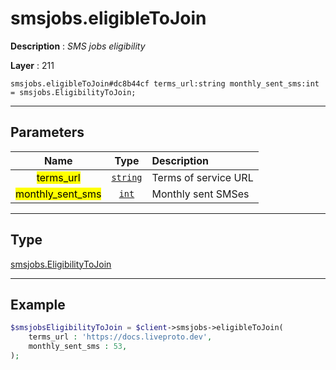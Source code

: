 # smsjobs.eligibleToJoin

**Description** : *SMS jobs eligibility*

**Layer** : 211

```tl
smsjobs.eligibleToJoin#dc8b44cf terms_url:string monthly_sent_sms:int = smsjobs.EligibilityToJoin;
```

---

## Parameters

| Name | Type | Description |
| :---: | :---: | :--- |
| <mark>terms_url</mark> | [`string`](type/string) | Terms of service URL |
| <mark>monthly_sent_sms</mark> | [`int`](type/int) | Monthly sent SMSes |

---

## Type

[smsjobs.EligibilityToJoin](type/smsjobs.EligibilityToJoin)

---

## Example

```php
$smsjobsEligibilityToJoin = $client->smsjobs->eligibleToJoin(
	terms_url : 'https://docs.liveproto.dev',
	monthly_sent_sms : 53,
);
```